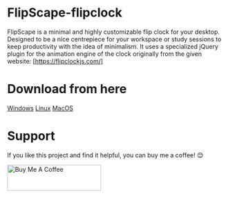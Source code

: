 # FlipScape-flipclock
FlipScape is a minimal and highly customizable flip clock for your desktop. Designed to be a nice centrepiece for your workspace or study sessions to keep productivity with the idea of minimalism. It uses a specialized jQuery plugin for the animation engine of the clock originally from the given website: [https://flipclockjs.com/]

# Download from here
[Windows](https://github.com/NekoCat02/FlipScape-flipclock/releases/download/v1.0.0/Windows.zip)
[Linux](https://github.com/NekoCat02/FlipScape-flipclock/releases/download/v1.0.0/Ubuntu.zip)
[MacOS](https://github.com/NekoCat02/FlipScape-flipclock/releases/download/v1.0.0/MacOS.zip)

# Support
If you like this project and find it helpful, you can buy me a coffee! 😊

<a href="https://www.buymeacoffee.com/LostOwl02">
  <img src="https://cdn.buymeacoffee.com/buttons/v2/default-yellow.png" alt="Buy Me A Coffee" style="height: 60px !important;width: 217px !important;" >
</a>
